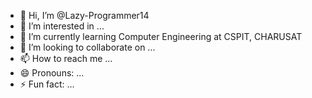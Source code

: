 - 👋 Hi, I’m @Lazy-Programmer14
- 👀 I’m interested in ...
- 🌱 I’m currently learning Computer Engineering at CSPIT, CHARUSAT
- 💞️ I’m looking to collaborate on ...
- 📫 How to reach me ...
- 😄 Pronouns: ...
- ⚡ Fun fact: ...

<!---
Lazy-Programmer14/Lazy-Programmer14 is a ✨ special ✨ repository because its `README.md` (this file) appears on your GitHub profile.
You can click the Preview link to take a look at your changes.
--->
